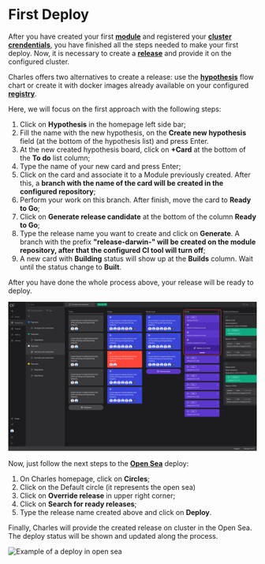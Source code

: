 # First Deploy

After you have created your first [**module**](https://docs.charlescd.io/v/v0.2.1-en/get-started/creating-your-first-module) and registered your [**cluster crendentials**,](https://docs.charlescd.io/get-started/defining-a-workspace/configuracoes-de-deploy) you have finished all the steps needed to make your first deploy. Now, it is necessary to create a [**release**](https://docs.charlescd.io/reference/release) and provide it on the configured cluster.

Charles offers two alternatives to create a release: use the [**hypothesis**](https://docs.charlescd.io/reference/hyphotesis) flow chart or create it with docker images already available on your configured [**registry**](https://docs.charlescd.io/get-started/defining-a-workspace/docker-registry).

Here, we will focus on the first approach with the following steps:

1. Click on **Hypothesis** in the homepage left side bar; 
2. Fill the name with the new hypothesis, on the **Create new hypothesis** field \(at the bottom of the hypothesis list\) and press Enter.
3. At the new created hypothesis board, click on **+Card** at the bottom of the **To do** list column;
4. Type the name of your new card and press Enter; 
5. Click on the card and associate it to a Module previously created. After this, a **branch with the name of the card will be created in the configured repository**; 
6. Perform your work on this branch. After finish, move the card to **Ready to Go**; 
7. Click on **Generate release candidate** at the bottom of the column **Ready to Go**;
8. Type the release name you want to create and click on **Generate**. A branch with the prefix **"release-darwin-" will be created on the module repository, after that the configured CI tool will turn off**;
9. A new card with **Building** status will show up at the **Builds** column. Wait until the status change to **Built**. 

After you have done the whole process above, your release will be ready to deploy.

![Example of release created and ready to deploy](../.gitbook/assets/primeiro_deploy-1-%20%282%29%20%282%29.png)

Now, just follow the next steps to the [**Open Sea**](https://docs.charlescd.io/key-concepts) deploy:

1. On Charles homepage, click on **Circles**; 
2. Click on the Default circle \(it represents the open sea\) 
3. Click on **Override release** in upper right corner; 
4. Click on **Search for ready releases**;
5. Type the release name created above and click on **Deploy**.

Finally, Charles will provide the created release on cluster in the Open Sea. The deploy status will be shown and updated along the process.

![Example of a deploy in open sea](../.gitbook/assets/primeiro-deploy%20%281%29%20%281%29%20%282%29.gif)

